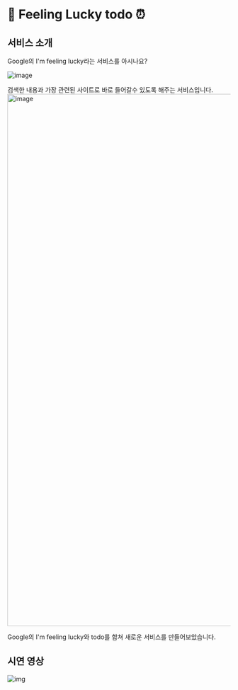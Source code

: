 # 📅 Feeling Lucky todo ⏰


## 서비스 소개
Google의 I'm feeling lucky라는 서비스를 아시나요?

![image](https://user-images.githubusercontent.com/81807434/188199346-1f2da4c7-c873-491e-9648-13bf49c69fcc.png)

검색한 내용과 가장 관련된 사이트로 바로 들어갈수 있도록 해주는 서비스입니다.
<img width="1203" alt="image" src="https://user-images.githubusercontent.com/81807434/188199622-92b50fe1-86b3-4cc0-910f-b2329598f493.png">

Google의 I'm feeling lucky와 todo를 합쳐 새로운 서비스를 만들어보았습니다.

## 시연 영상
![img](%EC%8B%9C%EC%97%B0%EC%98%81%EC%83%81.gif)
